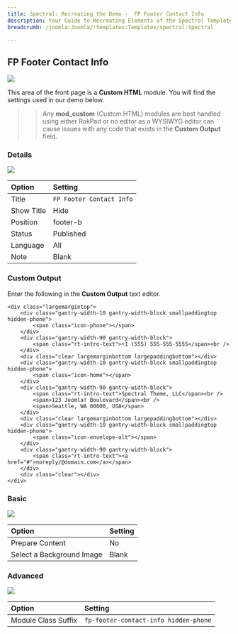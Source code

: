 ```yaml
---
title: Spectral: Recreating the Demo -  FP Footer Contact Info
description: Your Guide to Recreating Elements of the Spectral Template for Joomla
breadcrumb: /joomla:Joomla/!templates:Templates/spectral:Spectral

---
```


FP Footer Contact Info
-----

![][demo]

This area of the front page is a **Custom HTML** module. You will find the settings used in our demo below.

>> Any **mod_custom** (Custom HTML) modules are best handled using either RokPad or no editor as a WYSIWYG editor can cause issues with any code that exists in the **Custom Output** field.

### Details

![][demo2]

| Option     | Setting                  |  
| :--------- | :----------------------- |  
| Title      | `FP Footer Contact Info` |  
| Show Title | Hide                     |  
| Position   | footer-b                 |  
| Status     | Published                |  
| Language   | All                      |  
| Note       | Blank                    |  

### Custom Output

Enter the following in the **Custom Output** text editor.

~~~
<div class="largemargintop">
	<div class="gantry-width-10 gantry-width-block smallpaddingtop hidden-phone">
	    <span class="icon-phone"></span>
	</div>
	<div class="gantry-width-90 gantry-width-block">
	    <span class="rt-intro-text">+1 (555) 555-555-5555</span><br />
	</div>
	<div class="clear largemarginbottom largepaddingbottom"></div>
	<div class="gantry-width-10 gantry-width-block smallpaddingtop hidden-phone">
	    <span class="icon-home"></span>
	</div>
	<div class="gantry-width-90 gantry-width-block">
		<span class="rt-intro-text">Spectral Theme, LLC</span><br />
	    <span>123 Joomla! Boulevard</span><br />
	    <span>Seattle, WA 00000, USA</span> 
	</div>
	<div class="clear largemarginbottom largepaddingbottom"></div>
	<div class="gantry-width-10 gantry-width-block smallpaddingtop hidden-phone">
	    <span class="icon-envelope-alt"></span>
	</div>
	<div class="gantry-width-90 gantry-width-block">
	    <span class="rt-intro-text"><a href="#">noreply/@domain.com</a></span>
	</div>
	<div class="clear"></div>	
</div>	
~~~

### Basic

![][demo3]

| Option                    | Setting |
| :------------------------ | :------ |
| Prepare Content           | No      |
| Select a Background Image | Blank   |

### Advanced

![][demo4]

| Option              | Setting                               |  
| :------------------ | :------------------------------------ |  
| Module Class Suffix | `fp-footer-contact-info hidden-phone` |  

[demo]: assets/demo_15.jpeg
[demo2]: assets/contact_1.jpeg
[demo3]: assets/contact_2.jpeg
[demo4]: assets/contact_3.jpeg